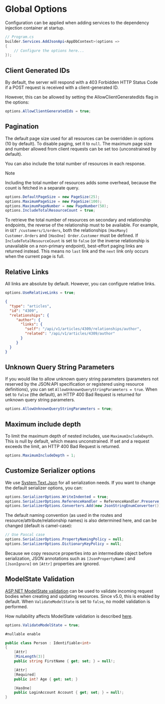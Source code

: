 # Global Options

Configuration can be applied when adding services to the dependency injection container at startup.

```c#
// Program.cs
builder.Services.AddJsonApi<AppDbContext>(options =>
{
    // Configure the options here...
});
```

## Client Generated IDs

By default, the server will respond with a 403 Forbidden HTTP Status Code if a POST request is received with a client-generated ID.

However, this can be allowed by setting the AllowClientGeneratedIds flag in the options:

```c#
options.AllowClientGeneratedIds = true;
```

## Pagination

The default page size used for all resources can be overridden in options (10 by default). To disable paging, set it to `null`.
The maximum page size and number allowed from client requests can be set too (unconstrained by default).

You can also include the total number of resources in each response.

> [!NOTE]
> Including the total number of resources adds some overhead, because the count is fetched in a separate query.

```c#
options.DefaultPageSize = new PageSize(25);
options.MaximumPageSize = new PageSize(100);
options.MaximumPageNumber = new PageNumber(50);
options.IncludeTotalResourceCount = true;
```

To retrieve the total number of resources on secondary and relationship endpoints, the reverse of the relationship must to be available. For example, in `GET /customers/1/orders`, both the relationships `[HasMany] Customer.Orders` and `[HasOne] Order.Customer` must be defined.
If `IncludeTotalResourceCount` is set to `false` (or the inverse relationship is unavailable on a non-primary endpoint), best-effort paging links are returned instead. This means no `last` link and the `next` link only occurs when the current page is full.

## Relative Links

All links are absolute by default. However, you can configure relative links.

```c#
options.UseRelativeLinks = true;
```

```json
{
  "type": "articles",
  "id": "4309",
  "relationships": {
     "author": {
       "links": {
         "self": "/api/v1/articles/4309/relationships/author",
         "related": "/api/v1/articles/4309/author"
       }
     }
  }
}
```

## Unknown Query String Parameters

If you would like to allow unknown query string parameters (parameters not reserved by the JSON:API specification or registered using resource definitions), you can set `AllowUnknownQueryStringParameters = true`. When set to `false` (the default), an HTTP 400 Bad Request is returned for unknown query string parameters.

```c#
options.AllowUnknownQueryStringParameters = true;
```

## Maximum include depth

To limit the maximum depth of nested includes, use `MaximumIncludeDepth`. This is null by default, which means unconstrained. If set and a request exceeds the limit, an HTTP 400 Bad Request is returned.

```c#
options.MaximumIncludeDepth = 1;
```

## Customize Serializer options

We use [System.Text.Json](https://www.nuget.org/packages/System.Text.Json) for all serialization needs.
If you want to change the default serializer options, you can:

```c#
options.SerializerOptions.WriteIndented = true;
options.SerializerOptions.ReferenceHandler = ReferenceHandler.Preserve;
options.SerializerOptions.Converters.Add(new JsonStringEnumConverter());
```

The default naming convention (as used in the routes and resource/attribute/relationship names) is also determined here, and can be changed (default is camel-case):

```c#
// Use Pascal case
options.SerializerOptions.PropertyNamingPolicy = null;
options.SerializerOptions.DictionaryKeyPolicy = null;
```

Because we copy resource properties into an intermediate object before serialization, JSON annotations such as `[JsonPropertyName]` and `[JsonIgnore]` on `[Attr]` properties are ignored.


## ModelState Validation

[ASP.NET ModelState validation](https://docs.microsoft.com/en-us/aspnet/core/mvc/models/validation) can be used to validate incoming request bodies when creating and updating resources. Since v5.0, this is enabled by default.
When `ValidateModelState` is set to `false`, no model validation is performed.

How nullability affects ModelState validation is described [here](~/usage/resources/nullability.md).

```c#
options.ValidateModelState = true;
```

```c#
#nullable enable

public class Person : Identifiable<int>
{
    [Attr]
    [MinLength(3)]
    public string FirstName { get; set; } = null!;

    [Attr]
    [Required]
    public int? Age { get; set; }

    [HasOne]
    public LoginAccount Account { get; set; } = null!;
}
```
